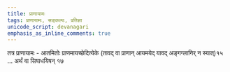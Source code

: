 ```yaml
---
title: प्राणायामः
tags: प्राणायामः, सङ्कल्पः, प्रतिज्ञा
unicode_script: devanagari
emphasis_as_inline_comments: true
---
```

तत्र प्राणायामः - आतमितोः प्राणमायच्छेदित्येके (तावद् वा प्राणान् आयमयेद् यावद् अङ्गग्लानिर् न स्यात्)१५ …  अर्थं वा सिषाधयिषन् १७ 